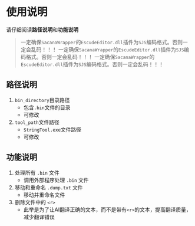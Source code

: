 # 使用说明

请仔细阅读**路径说明**和**功能说明**

>一定确保`SacanaWrapper`的`EscudeEditor.dll`插件为`SJS`编码格式。否则一定会乱码！！！
>一定确保`SacanaWrapper`的`EscudeEditor.dll`插件为`SJS`编码格式。否则一定会乱码！！！
>一定确保`SacanaWrapper`的`EscudeEditor.dll`插件为`SJS`编码格式。否则一定会乱码！！！

## 路径说明

1. `bin_directory`目录路径
   - 包含`.bin`文件的目录
   - 可修改
2. `tool_path`文件路径
   - `StringTool.exe`文件路径
   - 可修改

## 功能说明

1. 处理所有 `.bin` 文件
   - 调用外部程序处理 `.bin` 文件
2. 移动和重命名 `.dump.txt` 文件
   - 移动并重命名文件
3. 删除文件中的 `<r>`
   - 此举是为了让AI翻译正确的文本，而不是带有`<r>`的文本，提高翻译质量，减少翻译错误
